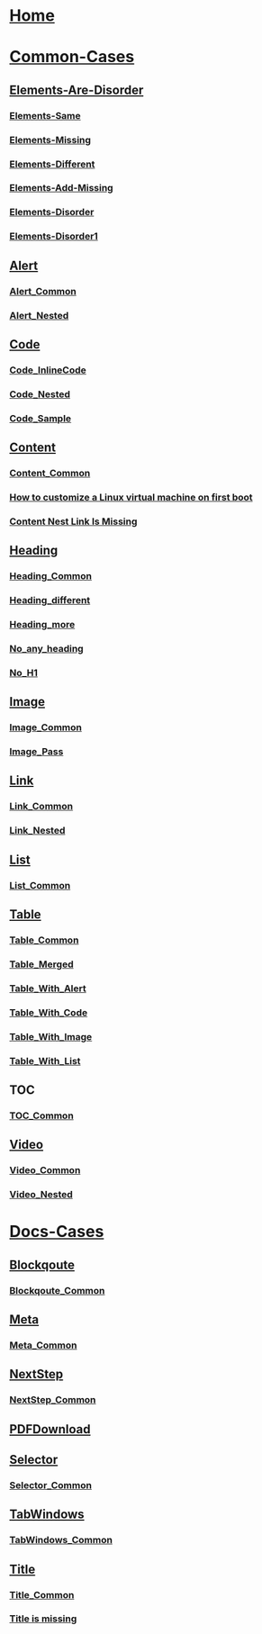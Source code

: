 
# [Home](index.md)
# [Common-Cases](Common-Cases/index.md)

## [Elements-Are-Disorder](Common-Cases/Elements-Are-Disorder/Index.md)
### [Elements-Same](Common-Cases/Elements-Are-Disorder/Elements-Same.md)
### [Elements-Missing](Common-Cases/Elements-Are-Disorder/Elements-Missing.md)
### [Elements-Different](Common-Cases/Elements-Are-Disorder/Elements-Different.md)
### [Elements-Add-Missing](Common-Cases/Elements-Are-Disorder/Elements-Add-Missing.md)
### [Elements-Disorder](Common-Cases/Elements-Are-Disorder/Elements-Disorder.md)
### [Elements-Disorder1](Common-Cases/Elements-Are-Disorder/Elements-Disorder1.md)

## [Alert](Common-Cases/Alert-Cases/Index.md)
### [Alert_Common](Common-Cases/Alert-Cases/Alert_Common.md)
### [Alert_Nested](Common-Cases/Alert-Cases/Alert_Nested.md)

## [Code](Common-Cases/Code-Cases/Index.md)
### [Code_InlineCode](Common-Cases/Code-Cases/Code_InlineCode.md)
### [Code_Nested](Common-Cases/Code-Cases/Code_Nested.md)
### [Code_Sample](Common-Cases/Code-Cases/Code_Sample.md)

## [Content](Common-Cases/Content-Cases/Index.md)
### [Content_Common](Common-Cases/Content-Cases/Content_Common.md)
### [How to customize a Linux virtual machine on first boot](Common-Cases/Content-Cases/tutorial-automate-vm-deployment.md)
### [Content Nest Link Is Missing](Common-Cases/Content-Cases/Content_NestLink_Is_Missing.md)

## [Heading](Common-Cases/Heading-Cases/Index.md)
### [Heading_Common](Common-Cases/Heading-Cases/Heading_Common.md)
### [Heading_different](Common-Cases/Heading-Cases/Heading_different.md)
### [Heading_more](Common-Cases/Heading-Cases/Heading_more.md)
### [No_any_heading](Common-Cases/Heading-Cases/No_any_heading.md)
### [No_H1](Common-Cases/Heading-Cases/No_H1.md)

## [Image](Common-Cases/Image-Cases/Index.md)
### [Image_Common](Common-Cases/Image-Cases/Image_Common.md)
### [Image_Pass](Common-Cases/Image-Cases/Image_Pass.md)

## [Link](Common-Cases/Link-Cases/Index.md)
### [Link_Common](Common-Cases/Link-Cases/Link_Common.md)
### [Link_Nested](Common-Cases/Link-Cases/Link_Nested.md)

## [List](Common-Cases/List-Cases/Index.md)
### [List_Common](Common-Cases/List-Cases/List_Common.md)

## [Table](Common-Cases/Table-Cases/Index.md)
### [Table_Common](Common-Cases/Table-Cases/Table_Common.md)
### [Table_Merged](Common-Cases/Table-Cases/Table_Merged.md)
### [Table_With_Alert](Common-Cases/Table-Cases/TableWithAlert.md)
### [Table_With_Code](Common-Cases/Table-Cases/TableWithCode.md)
### [Table_With_Image](Common-Cases/Table-Cases/TableWithImage.md)
### [Table_With_List](Common-Cases/Table-Cases/TableWithList.md)

## [TOC](Common-Cases/TOC-Cases/Index.md)
### [TOC_Common](Common-Cases/TOC-Cases/TOC_Common.md)

## [Video](Common-Cases/Alert-Cases/Index.md)
### [Video_Common](Common-Cases/Video-Cases/Video_Common.md)
### [Video_Nested](Common-Cases/Video-Cases/Video_Nested.md)

# [Docs-Cases](Docs-Cases/index.md)
## [Blockqoute](Docs-Cases/Blockqoute-Cases/Index.md)
### [Blockqoute_Common](Docs-Cases/Blockqoute-Cases/Blockqoute_Common.md)

## [Meta](Docs-Cases/Metadata-Cases/Index.md)
### [Meta_Common](Docs-Cases/Metadata-Cases/Meta_Common.md)

## [NextStep](Docs-Cases/NextStep-Cases/Index.md)
### [NextStep_Common](Docs-Cases/NextStep-Cases/NextStep_Common.md)

## [PDFDownload](Docs-Cases/PDFDownload-Cases/PDFDownload.md)

## [Selector](Docs-Cases/NextStep-Cases/Index.md)
### [Selector_Common](Docs-Cases/NextStep-Cases/Selector_Common.md)

## [TabWindows](Docs-Cases/TabWindows-Cases/Index.md)
### [TabWindows_Common](Docs-Cases/TabWindows-Cases/TabWindows_Common.md)

## [Title](Docs-Cases/Title-Cases/Index.md)
### [Title_Common](Docs-Cases/Title-Cases/Title_Common.md)
### [Title is missing](Docs-Cases/Title-Cases/TitleIsMissing.md)



